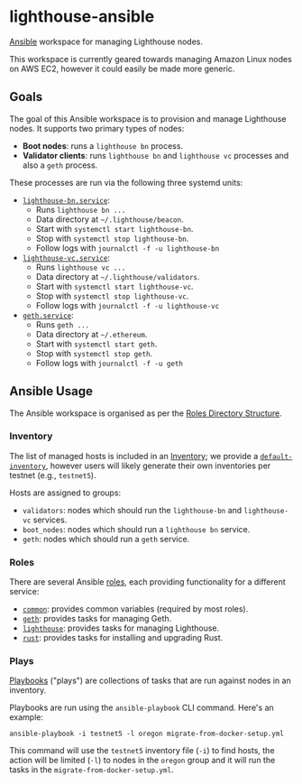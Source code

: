 # lighthouse-ansible

[Ansible](https://www.ansible.com/) workspace for managing Lighthouse nodes.

This workspace is currently geared towards managing Amazon Linux nodes on AWS
EC2, however it could easily be made more generic.

## Goals

The goal of this Ansible workspace is to provision and manage Lighthouse
nodes. It supports two primary types of nodes:

- **Boot nodes**: runs a `lighthouse bn` process.
- **Validator clients**: runs `lighthouse bn` and `lighthouse vc` processes and
	also a `geth` process.

These processes are run via the following three systemd units:

- [`lighthouse-bn.service`](./roles/lighthouse/templates/lighthouse-bn.service.j2):
  - Runs `lighthouse bn ...`
  - Data directory at `~/.lighthouse/beacon`.
  - Start with `systemctl start lighthouse-bn`.
  - Stop with `systemctl stop lighthouse-bn`.
  - Follow logs with `journalctl -f -u lighthouse-bn`
- [`lighthouse-vc.service`](./roles/lighthouse/templates/lighthouse-vc.service.j2):
  - Runs `lighthouse vc ...`
  - Data directory at `~/.lighthouse/validators`.
  - Start with `systemctl start lighthouse-vc`.
  - Stop with `systemctl stop lighthouse-vc`.
  - Follow logs with `journalctl -f -u lighthouse-vc`
- [`geth.service`](./roles/geth/templates/geth.service.j2):
  - Runs `geth ...`
  - Data directory at `~/.ethereum`.
  - Start with `systemctl start geth`.
  - Stop with `systemctl stop geth`.
  - Follow logs with `journalctl -f -u geth`


## Ansible Usage

The Ansible workspace is organised as per the [Roles Directory
Structure](https://docs.ansible.com/ansible/latest/user_guide/playbooks_reuse_roles.html).

### Inventory

The list of managed hosts is included in an
[Inventory](https://docs.ansible.com/ansible/latest/user_guide/intro_inventory.html);
we provide a [`default-inventory`](./default-inventory), however users will
likely generate their own inventories per testnet (e.g., `testnet5`).

Hosts are assigned to groups:

- `validators`: nodes which should run the `lighthouse-bn` and `lighthouse-vc`
	services.
- `boot_nodes`: nodes which should run a `lighthouse bn` service.
- `geth`: nodes which should run a `geth` service.


### Roles

There are several Ansible [roles](./roles), each providing functionality for a
different service:

- [`common`](./roles/common): provides common variables (required by most roles).
- [`geth`](./roles/geth): provides tasks for managing Geth.
- [`lighthouse`](./roles/lighthouse): provides tasks for managing Lighthouse.
- [`rust`](./roles/rust): provides tasks for installing and upgrading Rust.


### Plays

[Playbooks](https://docs.ansible.com/ansible/latest/user_guide/playbooks.html)
("plays") are collections of tasks that are run against nodes in an inventory.

Playbooks are run using the `ansible-playbook` CLI command. Here's an example:

```shell
ansible-playbook -i testnet5 -l oregon migrate-from-docker-setup.yml
```

This command will use the `testnet5` inventory file (`-i`) to find hosts, the
action will be limited (`-l`) to nodes in the `oregon` group and it will run
the tasks in the `migrate-from-docker-setup.yml`.
